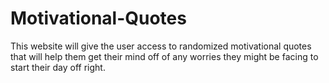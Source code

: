 # Motivational-Quotes
This website will give the user access to randomized motivational quotes that will help them get their mind off of any worries they might be facing to start their day off right.

